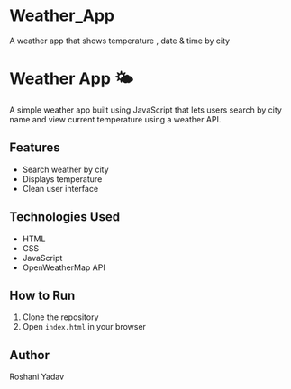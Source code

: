# Weather_App
A weather app that shows temperature , date &amp; time by city
# Weather App 🌤️

A simple weather app built using JavaScript that lets users search by city name and view current temperature using a weather API.

## Features
- Search weather by city
- Displays temperature
- Clean user interface

## Technologies Used
- HTML
- CSS
- JavaScript
- OpenWeatherMap API

## How to Run
1. Clone the repository
2. Open `index.html` in your browser

## Author
Roshani Yadav
